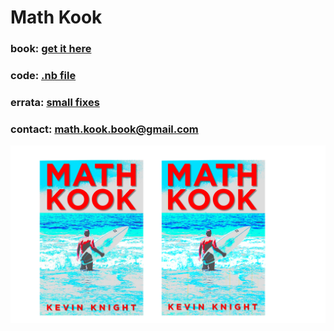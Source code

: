 

# Math Kook

### book: <a href="https://www.amazon.com/">get it here</a>
### code: <a href="math-kook.nb">.nb file</a>
### errata: <a href="errata.html">small fixes</a>
### contact:  math.kook.book@gmail.com

<IMG ALIGN=CENTER SRC="mk-cover-pg.pdf"> 


 
